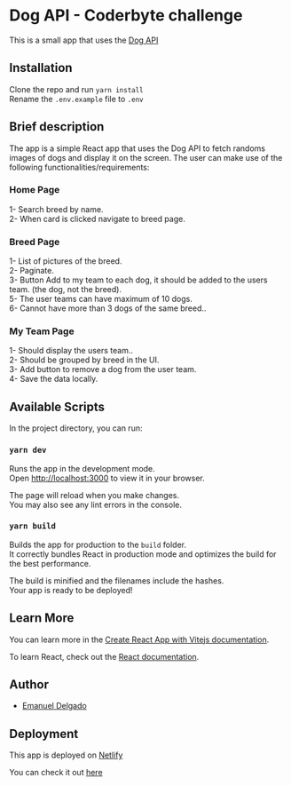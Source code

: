 # Dog API - Coderbyte challenge

This is a small app that uses the [Dog API](https://dog.ceo/dog-api/)

## Installation

Clone the repo and run `yarn install`<br>
Rename the `.env.example` file to `.env`

## Brief description

The app is a simple React app that uses the Dog API to fetch randoms images of dogs and display it on the screen.
The user can make use of the following functionalities/requirements:<br>

### Home Page

1- Search breed by name.<br>
2- When card is clicked navigate to breed page.<br>

### Breed Page

1- List of pictures of the breed.<br>
2- Paginate.<br>
3- Button Add to my team to each dog, it should be added to the users team. (the dog, not the breed).<br>
5- The user teams can have maximum of 10 dogs.<br>
6- Cannot have more than 3 dogs of the same breed..<br>

### My Team Page

1- Should display the users team..<br>
2- Should be grouped by breed in the UI.<br>
3- Add button to remove a dog from the user team.<br>
4- Save the data locally.<br>

## Available Scripts

In the project directory, you can run:

### `yarn dev`

Runs the app in the development mode.\
Open [http://localhost:3000](http://localhost:3000) to view it in your browser.

The page will reload when you make changes.\
You may also see any lint errors in the console.

### `yarn build`

Builds the app for production to the `build` folder.\
It correctly bundles React in production mode and optimizes the build for the best performance.

The build is minified and the filenames include the hashes.\
Your app is ready to be deployed!

## Learn More

You can learn more in the [Create React App with Vitejs documentation](https://vitejs.dev/guide/#trying-vite-online).

To learn React, check out the [React documentation](https://reactjs.org/).

## Author

- [Emanuel Delgado](https://www.linkedin.com/in/emadevjs/)

## Deployment

This app is deployed on [Netlify](https://netlify.com/)

You can check it out [here](https://dog-api-coderbyte.netlify.app/)
